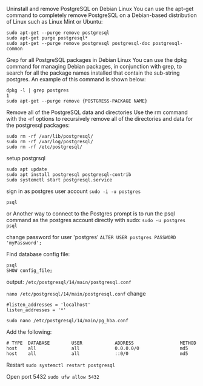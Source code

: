 Uninstall and remove PostgreSQL on Debian Linux
You can use the apt-get command to completely remove PostgreSQL on a Debian-based distribution of Linux such as Linux Mint or Ubuntu:
```
sudo apt-get --purge remove postgresql
sudo apt-get purge postgresql*
sudo apt-get --purge remove postgresql postgresql-doc postgresql-common
```

Grep for all PostgreSQL packages in Debian Linux
You can use the dpkg command for managing Debian packages, in conjunction with grep, to search for all the package names installed that contain the sub-string postgres. An example of this command is shown below:
```
dpkg -l | grep postgres
1
sudo apt-get --purge remove {POSTGRESS-PACKAGE NAME}
```

Remove all of the PostgreSQL data and directories
Use the rm command with the -rf options to recursively remove all of the directories and data for the postgresql packages:
```
sudo rm -rf /var/lib/postgresql/
sudo rm -rf /var/log/postgresql/
sudo rm -rf /etc/postgresql/
```

setup postgrsql
```
sudo apt update
sudo apt install postgresql postgresql-contrib
sudo systemctl start postgresql.service
```

sign in as postgres user account
`sudo -i -u postgres`

`psql`

or Another way to connect to the Postgres prompt is to run the psql command as the postgres account directly with sudo:
`sudo -u postgres psql`

change password for user 'postgres'
`ALTER USER postgres PASSWORD 'myPassword';`

Find database config file:
```
psql
SHOW config_file;
```
output:
`/etc/postgresql/14/main/postgresql.conf`

`nano /etc/postgresql/14/main/postgresql.conf`
change 
```
#listen_addresses = 'localhost'
listen_addresses = '*'
```

`sudo nano /etc/postgresql/14/main/pg_hba.conf`

Add the following:
```
# TYPE  DATABASE        USER            ADDRESS                 METHOD
host    all             all             0.0.0.0/0               md5
host    all             all             ::0/0                   md5
```

Restart
`sudo systemctl restart postgresql`

Open port 5432
`sudo ufw allow 5432`


